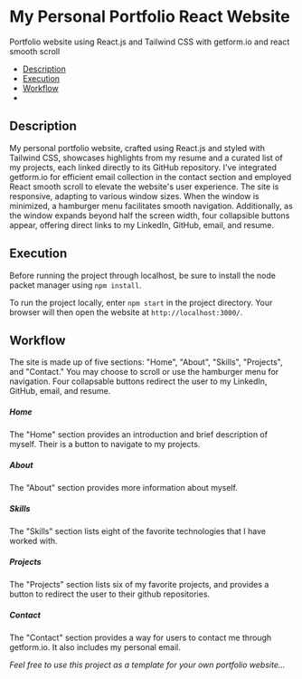 # My Personal Portfolio React Website
Portfolio website using React.js and Tailwind CSS with getform.io and react smooth scroll

* [Description](https://github.com/BrickFrisbee/my-portfolio-app/blob/main/README.md#description)
* [Execution](https://github.com/BrickFrisbee/my-portfolio-app/blob/main/README.md#Execution)
* [Workflow](https://github.com/BrickFrisbee/my-portfolio-app/blob/main/README.md#workflow)
* 

## Description
My personal portfolio website, crafted using React.js and styled with Tailwind CSS, showcases highlights from my resume and a curated list of my projects, each linked directly to its GitHub repository. I've integrated getform.io for efficient email collection in the contact section and employed React smooth scroll to elevate the website's user experience. The site is responsive, adapting to various window sizes. When the window is minimized, a hamburger menu facilitates smooth navigation. Additionally, as the window expands beyond half the screen width, four collapsible buttons appear, offering direct links to my LinkedIn, GitHub, email, and resume.

## Execution
Before running the project through localhost, be sure to install the node packet manager using `npm install`. 

To run the project locally, enter `npm start` in the project directory. Your browser will then open the website at `http://localhost:3000/`.

## Workflow

The site is made up of five sections: "Home", "About", "Skills", "Projects", and "Contact." You may choose to scroll or use the hamburger menu for navigation. Four collapsable buttons redirect the user to my LinkedIn, GitHub, email, and resume.  

##### Home
The "Home" section provides an introduction and brief description of myself. Their is a button to navigate to my projects. 

##### About
The "About" section provides more information about myself.

##### Skills
The "Skills" section lists eight of the favorite technologies that I have worked with.

##### Projects
The "Projects" section lists six of my favorite projects, and provides a button to redirect the user to their github repositories.

##### Contact
The "Contact" section provides a way for users to contact me through getform.io. It also includes my personal email. 

*Feel free to use this project as a template for your own portfolio website...*
